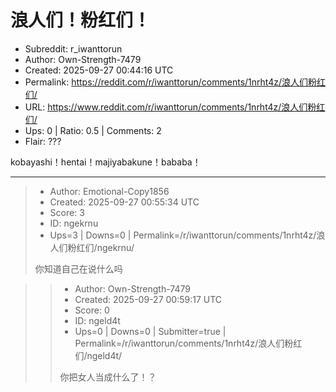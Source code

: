 # 浪人们！粉红们！

- Subreddit: r_iwanttorun
- Author: Own-Strength-7479
- Created: 2025-09-27 00:44:16 UTC
- Permalink: https://reddit.com/r/iwanttorun/comments/1nrht4z/浪人们粉红们/
- URL: https://www.reddit.com/r/iwanttorun/comments/1nrht4z/浪人们粉红们/
- Ups: 0 | Ratio: 0.5 | Comments: 2
- Flair: ???


kobayashi！hentai！majiyabakune！bababa！


---

> - Author: Emotional-Copy1856
> - Created: 2025-09-27 00:55:34 UTC
> - Score: 3
> - ID: ngekrnu
> - Ups=3 | Downs=0 | Permalink=/r/iwanttorun/comments/1nrht4z/浪人们粉红们/ngekrnu/
>
> 你知道自己在说什么吗

>> - Author: Own-Strength-7479
>> - Created: 2025-09-27 00:59:17 UTC
>> - Score: 0
>> - ID: ngeld4t
>> - Ups=0 | Downs=0 | Submitter=true | Permalink=/r/iwanttorun/comments/1nrht4z/浪人们粉红们/ngeld4t/
>>
>> 你把女人当成什么了！？

